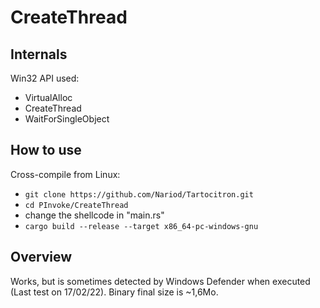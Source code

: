 # CreateThread

## Internals
Win32 API used:
* VirtualAlloc 
* CreateThread
* WaitForSingleObject


## How to use
Cross-compile from Linux: 
- `git clone https://github.com/Nariod/Tartocitron.git`
- `cd PInvoke/CreateThread`
- change the shellcode in "main.rs"
- `cargo build --release --target x86_64-pc-windows-gnu`


## Overview
Works, but is sometimes detected by Windows Defender when executed (Last test on 17/02/22). Binary final size is ~1,6Mo.